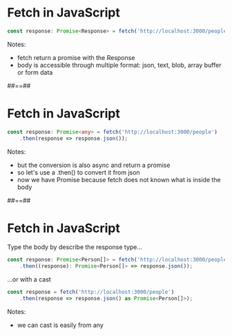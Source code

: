 <!-- .slide: class="with-code" -->

# Fetch in JavaScript

```TypeScript
const response: Promise<Response> = fetch('http://localhost:3000/people');

```

<!-- .element: class="big-code" -->

Notes:

- fetch return a promise with the Response
- body is accessible through multiple format: json, text, blob, array buffer or form data

##==##

<!-- .slide: class="with-code" -->

# Fetch in JavaScript

```TypeScript
const response: Promise<any> = fetch('http://localhost:3000/people')
    .then(response => response.json());
```

<!-- .element: class="big-code" -->

Notes:

- but the conversion is also async and return a promise
- so let's use a .then() to convert it from json
- now we have Promise<any> because fetch does not known what is inside the body

##==##

<!-- .slide: class="with-code" -->

# Fetch in JavaScript

Type the body by describe the response type...

```TypeScript
const response: Promise<Person[]> = fetch('http://localhost:3000/people')
    .then((response): Promise<Person[]> => response.json());
```

<!-- .element: class="big-code" -->

...or with a cast

```TypeScript
const response = fetch('http://localhost:3000/people')
    .then(response => response.json() as Promise<Person[]>);
```

<!-- .element: class="big-code" -->

Notes:

- we can cast is easily from any
